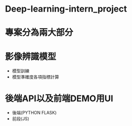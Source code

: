 # Deep-learning-intern_project

# 專案分為兩大部分

# 影像辨識模型
* 模型訓練
* 模型準確度各項指標計算

# 後端API以及前端DEMO用UI
* 後端(PYTHON FLASK)
* 前段(JS)
 
